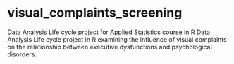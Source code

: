# visual_complaints_screening
Data Analysis Life cycle project for Applied Statistics course in R
Data Analysis Life cycle project in R examining the influence of visual complaints on the relationship between executive dysfunctions and psychological disorders.
